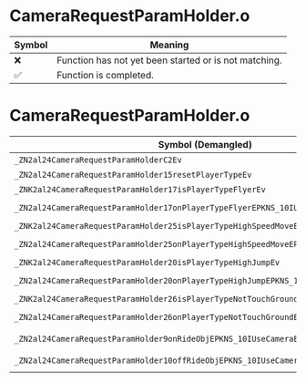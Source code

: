 # CameraRequestParamHolder.o
| Symbol | Meaning 
| ------------- | ------------- 
| :x: | Function has not yet been started or is not matching. 
| :white_check_mark: | Function is completed. 


# CameraRequestParamHolder.o
| Symbol (Demangled) | Symbol (Mangled) | Decompiled? |
| ------------- |  ------------- | ------------- |
| `_ZN2al24CameraRequestParamHolderC2Ev` | `al::CameraRequestParamHolder::CameraRequestParamHolder(void)` | :white_check_mark: |
| `_ZN2al24CameraRequestParamHolder15resetPlayerTypeEv` | `al::CameraRequestParamHolder::resetPlayerType(void)` | :white_check_mark: |
| `_ZNK2al24CameraRequestParamHolder17isPlayerTypeFlyerEv` | `al::CameraRequestParamHolder::isPlayerTypeFlyer(void)const` | :white_check_mark: |
| `_ZN2al24CameraRequestParamHolder17onPlayerTypeFlyerEPKNS_10IUseCameraEPKc` | `al::CameraRequestParamHolder::onPlayerTypeFlyer(al::IUseCamera const*,char const*)` | :white_check_mark: |
| `_ZNK2al24CameraRequestParamHolder25isPlayerTypeHighSpeedMoveEv` | `al::CameraRequestParamHolder::isPlayerTypeHighSpeedMove(void)const` | :white_check_mark: |
| `_ZN2al24CameraRequestParamHolder25onPlayerTypeHighSpeedMoveEPKNS_10IUseCameraEPKc` | `al::CameraRequestParamHolder::onPlayerTypeHighSpeedMove(al::IUseCamera const*,char const*)` | :white_check_mark: |
| `_ZNK2al24CameraRequestParamHolder20isPlayerTypeHighJumpEv` | `al::CameraRequestParamHolder::isPlayerTypeHighJump(void)const` | :white_check_mark: |
| `_ZN2al24CameraRequestParamHolder20onPlayerTypeHighJumpEPKNS_10IUseCameraEPKc` | `al::CameraRequestParamHolder::onPlayerTypeHighJump(al::IUseCamera const*,char const*)` | :white_check_mark: |
| `_ZNK2al24CameraRequestParamHolder26isPlayerTypeNotTouchGroundEv` | `al::CameraRequestParamHolder::isPlayerTypeNotTouchGround(void)const` | :white_check_mark: |
| `_ZN2al24CameraRequestParamHolder26onPlayerTypeNotTouchGroundEPKNS_10IUseCameraEPKc` | `al::CameraRequestParamHolder::onPlayerTypeNotTouchGround(al::IUseCamera const*,char const*)` | :white_check_mark: |
| `_ZN2al24CameraRequestParamHolder9onRideObjEPKNS_10IUseCameraEPKc` | `al::CameraRequestParamHolder::onRideObj(al::IUseCamera const*,char const*)` | :white_check_mark: |
| `_ZN2al24CameraRequestParamHolder10offRideObjEPKNS_10IUseCameraEPKc` | `al::CameraRequestParamHolder::offRideObj(al::IUseCamera const*,char const*)` | :white_check_mark: |
